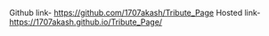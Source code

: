 Github link- https://github.com/1707akash/Tribute_Page
Hosted link- https://1707akash.github.io/Tribute_Page/
